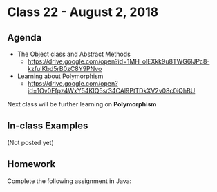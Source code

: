 # Class 22 - August 2, 2018

## Agenda

* The Object class and Abstract Methods
  * https://drive.google.com/open?id=1MH_olEXkk9u8TWG6lJPc8-kzfuIKbd5rB0zC8Y9PNvo
* Learning about Polymorphism
  * https://drive.google.com/open?id=1Ov0Ffpz4WxY54KIQ5sr34CAl9PtTDkXV2v08c0iQhBU

Next class will be further learning on **Polymorphism**

## In-class Examples

(Not posted yet)

## Homework

Complete the following assignment in Java: